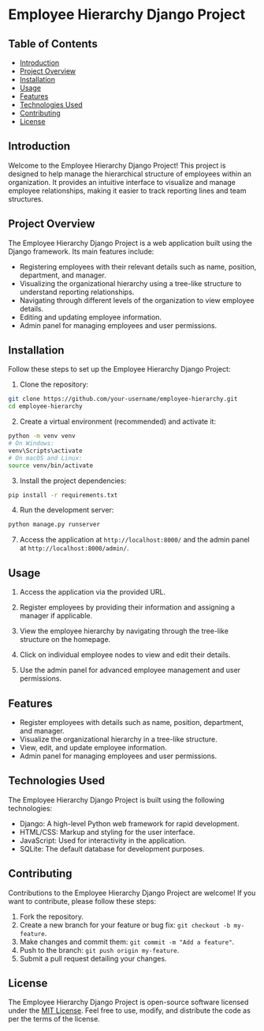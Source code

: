 # Employee Hierarchy Django Project

## Table of Contents

- [Introduction](#introduction)
- [Project Overview](#project-overview)
- [Installation](#installation)
- [Usage](#usage)
- [Features](#features)
- [Technologies Used](#technologies-used)
- [Contributing](#contributing)
- [License](#license)

## Introduction

Welcome to the Employee Hierarchy Django Project! This project is designed to help manage the hierarchical structure of employees within an organization. It provides an intuitive interface to visualize and manage employee relationships, making it easier to track reporting lines and team structures.

## Project Overview

The Employee Hierarchy Django Project is a web application built using the Django framework. Its main features include:

- Registering employees with their relevant details such as name, position, department, and manager.
- Visualizing the organizational hierarchy using a tree-like structure to understand reporting relationships.
- Navigating through different levels of the organization to view employee details.
- Editing and updating employee information.
- Admin panel for managing employees and user permissions.

## Installation

Follow these steps to set up the Employee Hierarchy Django Project:

1. Clone the repository:

```bash
git clone https://github.com/your-username/employee-hierarchy.git
cd employee-hierarchy
```

2. Create a virtual environment (recommended) and activate it:

```bash
python -m venv venv
# On Windows:
venv\Scripts\activate
# On macOS and Linux:
source venv/bin/activate
```

3. Install the project dependencies:

```bash
pip install -r requirements.txt
```

4. Run the development server:

```bash
python manage.py runserver
```

7. Access the application at `http://localhost:8000/` and the admin panel at `http://localhost:8000/admin/`.

## Usage

1. Access the application via the provided URL.

2. Register employees by providing their information and assigning a manager if applicable.

3. View the employee hierarchy by navigating through the tree-like structure on the homepage.

4. Click on individual employee nodes to view and edit their details.

5. Use the admin panel for advanced employee management and user permissions.

## Features

- Register employees with details such as name, position, department, and manager.
- Visualize the organizational hierarchy in a tree-like structure.
- View, edit, and update employee information.
- Admin panel for managing employees and user permissions.

## Technologies Used

The Employee Hierarchy Django Project is built using the following technologies:

- Django: A high-level Python web framework for rapid development.
- HTML/CSS: Markup and styling for the user interface.
- JavaScript: Used for interactivity in the application.
- SQLite: The default database for development purposes.

## Contributing

Contributions to the Employee Hierarchy Django Project are welcome! If you want to contribute, please follow these steps:

1. Fork the repository.
2. Create a new branch for your feature or bug fix: `git checkout -b my-feature`.
3. Make changes and commit them: `git commit -m "Add a feature"`.
4. Push to the branch: `git push origin my-feature`.
5. Submit a pull request detailing your changes.

## License

The Employee Hierarchy Django Project is open-source software licensed under the [MIT License](link-to-your-license-file). Feel free to use, modify, and distribute the code as per the terms of the license.
